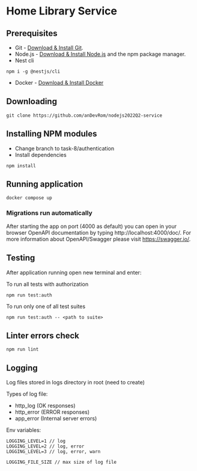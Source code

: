 # Home Library Service

## Prerequisites

- Git - [Download & Install Git](https://git-scm.com/downloads).
- Node.js - [Download & Install Node.js](https://nodejs.org/en/download/) and the npm package manager.
- Nest cli
```console
npm i -g @nestjs/cli
```
- Docker - [Download & Install Docker](https://docs.docker.com/get-docker/)

## Downloading

```
git clone https://github.com/anDevRom/nodejs2022Q2-service
```

## Installing NPM modules

- Change branch to task-8/authentication
- Install dependencies
```
npm install
```

## Running application

```
docker compose up
```

### Migrations run automatically

After starting the app on port (4000 as default) you can open
in your browser OpenAPI documentation by typing http://localhost:4000/doc/.
For more information about OpenAPI/Swagger please visit https://swagger.io/.

## Testing

After application running open new terminal and enter:

To run all tests with authorization

```
npm run test:auth
```

To run only one of all test suites

```
npm run test:auth -- <path to suite>
```

## Linter errors check

```
npm run lint
```

## Logging

Log files stored in logs directory in root (need to create)

Types of log file:
- http_log (OK responses)
- http_error (ERROR responses)
- app_error (Internal server errors)

Env variables:
```
LOGGING_LEVEL=1 // log
LOGGING_LEVEL=2 // log, error
LOGGING_LEVEL=3 // log, error, warn

LOGGING_FILE_SIZE // max size of log file
```

